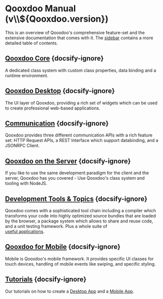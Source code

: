 # Qooxdoo Manual (v\\\\\${Qooxdoo.version})

This is an overview of Qooxdoo's comprehensive feature-set and the extensive
documentation that comes with it. The [sidebar](_sidebar.md) contains a more
detailed table of contents.

## [Qooxdoo Core](core/) {docsify-ignore}

A dedicated class system with custom class properties, data binding and a
runtime environment.

## [Qooxdoo Desktop](desktop/gui) {docsify-ignore}

The UI layer of Qooxdoo, providing a rich set of widgets which can be used to
create professional web-based applications.

## [Communication](communication/) {docsify-ignore}

Qooxdoo provides three different communication APIs with a rich feature set:
HTTP Request APIs, a REST Interface which support databinding, and a JSONRPC
Client.

## [Qooxdoo on the Server](server/) {docsify-ignore}

If you like to use the same development paradigm for the client and the server,
Qooxdoo has you covered - Use Qooxdoo's class system and tooling with NodeJS.

## [Development Tools & Topics](development/) {docsify-ignore}

Qooxdoo comes with a sophisticated tool chain including a compiler which
transforms your code into highly optimized source bundles that are loaded by the
browser, a package system which allows to share and reuse code, and a unit
testing framework. Plus a whole suite of  
[useful applications](apps.md).

## [Qooxdoo for Mobile](mobile/) {docsify-ignore}

Mobile is Qooxdoo's mobile framework. It provides specific UI classes for touch
devices, handling of mobile events like swiping, and specific styling.

## [Tutorials](tutorial/) {docsify-ignore}

Our tutorials on how to create a [Desktop App](tutorial/twitter/) and a
[Mobile App](mobile/tutorial.md).

